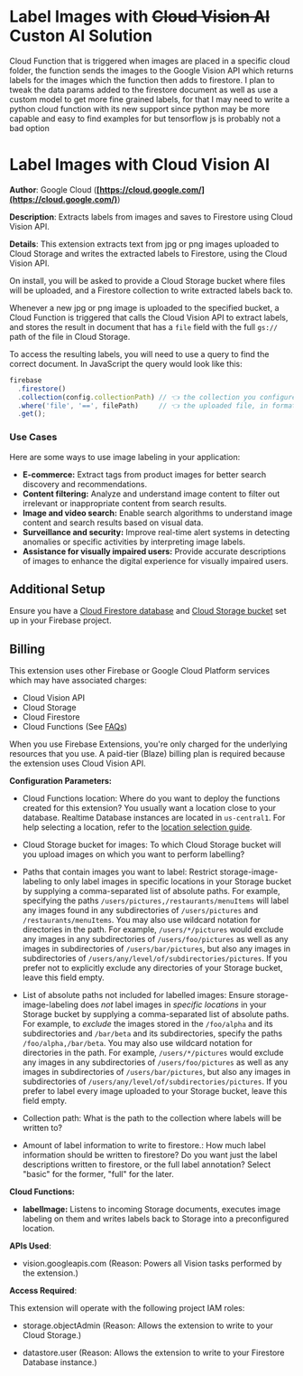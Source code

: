 
# Label Images with ~~Cloud Vision AI~~ Custon AI Solution
Cloud Function that is triggered when images are placed in a specific cloud folder, the function sends the images to the Google Vision API which returns labels for the images which the function then adds to firestore. I plan to tweak the data params added to the firestore document as well as use a custom model to get more fine grained labels, for that I may need to write a python cloud function with its new support since python may be more capable and easy to find examples for but tensorflow js is probably not a bad option


# Label Images with Cloud Vision AI

**Author**: Google Cloud (**[https://cloud.google.com/](https://cloud.google.com/)**)

**Description**: Extracts labels from images and saves to Firestore using Cloud Vision API.



**Details**: This extension extracts text from jpg or png images uploaded to Cloud Storage and writes the extracted labels to Firestore, using the Cloud Vision API.

On install, you will be asked to provide a Cloud Storage bucket where files will be uploaded, and a Firestore collection to write extracted labels back to.

Whenever a new jpg or png image is uploaded to the specified bucket, a Cloud Function is triggered that calls the Cloud Vision API to extract labels, and stores the result in document that has a `file` field with the full `gs://` path of the file in Cloud Storage.

To access the resulting labels, you will need to use a query to find the correct document. In JavaScript the query would look like this:
```js
firebase
  .firestore()
  .collection(config.collectionPath) // 👈 the collection you configured
  .where('file', '==', filePath)     // 👈 the uploaded file, in format: "gs://${object.bucket}/${object.name}"
  .get();
```
### Use Cases

Here are some ways to use image labeling in your application:

* **E-commerce:** Extract tags from product images for better search discovery and recommendations.
* **Content filtering:** Analyze and understand image content to filter out irrelevant or inappropriate content from search results.
* **Image and video search:** Enable search algorithms to understand image content and search results based on visual data.
* **Surveillance and security:** Improve real-time alert systems in detecting anomalies or specific activities by interpreting image labels.
* **Assistance for visually impaired users:** Provide accurate descriptions of images to enhance the digital experience for visually impaired users.

## Additional Setup

Ensure you have a [Cloud Firestore database](https://firebase.google.com/docs/firestore/quickstart) and [Cloud Storage bucket](https://firebase.google.com/docs/storage) set up in your Firebase project.

## Billing

This extension uses other Firebase or Google Cloud Platform services which may have associated charges:

* Cloud Vision API
* Cloud Storage
* Cloud Firestore
* Cloud Functions (See [FAQs](https://firebase.google.com/support/faq#extensions-pricing))

When you use Firebase Extensions, you're only charged for the underlying resources that you use. A paid-tier (Blaze) billing plan is required because the extension uses Cloud Vision API.




**Configuration Parameters:**

* Cloud Functions location: Where do you want to deploy the functions created for this extension? You usually want a location close to your database. Realtime Database instances are located in `us-central1`. For help selecting a location, refer to the [location selection guide](https://firebase.google.com/docs/functions/locations).

* Cloud Storage bucket for images: To which Cloud Storage bucket will you upload images on which you want to perform labelling?


* Paths that contain images you want to label: Restrict storage-image-labeling to only label images in specific locations in your Storage bucket by  supplying a comma-separated list of absolute paths. For example, specifying the paths `/users/pictures,/restaurants/menuItems` will label any images found in any subdirectories of `/users/pictures` and `/restaurants/menuItems`.
You may also use wildcard notation for directories in the path. For example, `/users/*/pictures` would exclude any images in any subdirectories of `/users/foo/pictures` as well as any images in subdirectories of `/users/bar/pictures`, but also any images in subdirectories of `/users/any/level/of/subdirectories/pictures`. 
If you prefer not to explicitly exclude any directories of your Storage bucket, leave this field empty.


* List of absolute paths not included for labelled images: Ensure storage-image-labeling does *not* label images in _specific locations_ in your Storage bucket by  supplying a comma-separated list of absolute paths. For example, to *exclude* the images  stored in the `/foo/alpha` and its subdirectories and `/bar/beta` and its subdirectories, specify the paths `/foo/alpha,/bar/beta`.
You may also use wildcard notation for directories in the path. For example, `/users/*/pictures` would exclude any images in any subdirectories of `/users/foo/pictures` as well as any images in subdirectories of `/users/bar/pictures`, but also any images in subdirectories of `/users/any/level/of/subdirectories/pictures`.
If you prefer to label every image uploaded to your Storage bucket,  leave this field empty.


* Collection path: What is the path to the collection where labels will be written to?


* Amount of label information to write to firestore.: How much label information should be written to firestore? Do you want just the label descriptions written to firestore,  or the full label annotation? Select \"basic\" for the former, \"full\" for the later.




**Cloud Functions:**

* **labelImage:** Listens to incoming Storage documents, executes image labeling on them and writes labels back to Storage into a preconfigured location.



**APIs Used**:

* vision.googleapis.com (Reason: Powers all Vision tasks performed by the extension.)



**Access Required**:



This extension will operate with the following project IAM roles:

* storage.objectAdmin (Reason: Allows the extension to write to your Cloud Storage.)

* datastore.user (Reason: Allows the extension to write to your Firestore Database instance.)
